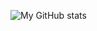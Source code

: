 ![My GitHub stats](https://github-readme-stats-sigma-five.vercel.app/api?username=jkoop&show_icons=true)

